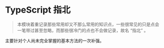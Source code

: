 # TypeScript 指北

> 本模块着重记录那些常用却又不那么常用的知识点，一些很常见的只是点会一笔带过甚至忽略，而那些很冷门的点也不会做记录，故名 “指北” 。

主要针对个人尚未完全掌握的基本方法的一次补强。
